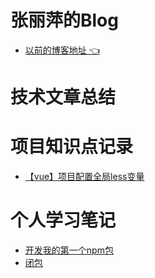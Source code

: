 # 张丽萍的Blog

* [以前的博客地址 👈 ](https://zlppp.github.io/zlpBlog/)

# 技术文章总结

# 项目知识点记录
* [【vue】项目配置全局less变量](./project/vue项目配置全局less变量.md)

# 个人学习笔记
* [开发我的第一个npm包](./articles/npm整理vue常用指令.md)
* [闭包](./javascript/闭包.md)
